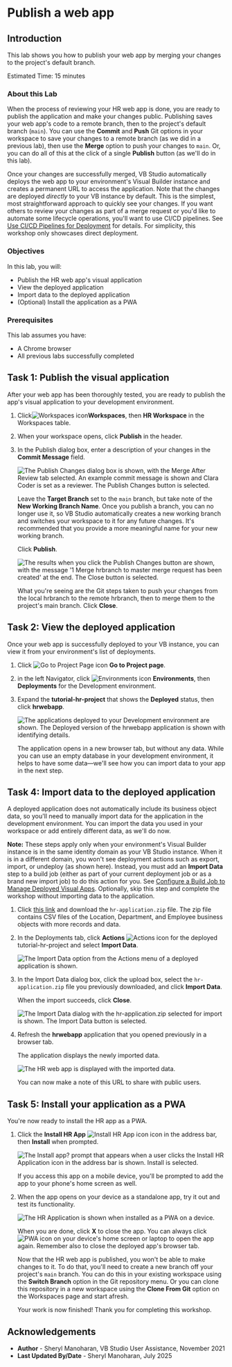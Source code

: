 # Publish a web app

## Introduction

This lab shows you how to publish your web app by merging your changes to the project's default branch.

Estimated Time: 15 minutes

### About this Lab

When the process of reviewing your HR web app is done, you are ready to publish the application and make your changes public. Publishing saves your web app's code to a remote branch, then to the project's default branch (`main`). You can use the **Commit** and **Push** Git options in your workspace to save your changes to a remote branch (as we did in a previous lab), then use the **Merge** option to push your changes to `main`. Or, you can do all of this at the click of a single **Publish** button (as we'll do in this lab).

Once your changes are successfully merged, VB Studio automatically deploys the web app to your environment's Visual Builder instance and creates a permanent URL to access the application. Note that the changes are deployed *directly* to your VB instance by default. This is the simplest, most straightforward approach to quickly see your changes. If you want others to review your changes as part of a merge request or you'd like to automate some lifecycle operations, you'll want to use CI/CD pipelines. See [Use CI/CD Pipelines for Deployment](https://docs.oracle.com/en/cloud/paas/visual-builder/visualbuilder-administration/use-ci-cd-pipelines-deployment-vis-apps.html) for details. For simplicity, this workshop only showcases direct deployment.

<!--No matter how you decide to save your changes, it's a good idea to always get your code reviewed and approved before you merge it to the project's **main** branch. Because this code base is meant to be stable, it is usually protected, requiring code to be reviewed through a merge request. If your project was set up to protect the **main** branch, merging your changes will require approval. In this lab, you'll create a merge request to review your changes, but for demonstration purposes, you'll merge the code to the **main** branch without approval.-->


### Objectives

In this lab, you will:

* Publish the HR web app's visual application
* View the deployed application
* Import data to the deployed application
* (Optional) Install the application as a PWA

### Prerequisites

This lab assumes you have:

* A Chrome browser
* All previous labs successfully completed

## Task 1: Publish the visual application

After your web app has been thoroughly tested, you are ready to publish the app's visual application to your development environment.

1. Click![Workspaces icon](images/vbs-workspaces-icon.png)**Workspaces**, then **HR Workspace** in the Workspaces table.
2. When your workspace opens, click **Publish** in the header.
3. In the Publish dialog box, enter a description of your changes in the **Commit Message** field.

    ![The Publish Changes dialog box is shown, with the Merge After Review tab selected. An example commit message is shown and Clara Coder is set as a reviewer. The Publish Changes button is selected.](images/create-mr.png "")

    Leave the **Target Branch** set to the `main` branch, but take note of the **New Working Branch Name**. Once you publish a branch, you can no longer use it, so VB Studio automatically creates a new working branch and switches your workspace to it for any future changes. It's recommended that you provide a more meaningful name for your new working branch.

    Click **Publish**.

    ![The results when you click the Publish Changes button are shown, with the message '1 Merge hrbranch to master merge request has been created' at the end. The Close button is selected.](images/create-mr-result.png "")

    What you're seeing are the Git steps taken to push your changes from the local hrbranch to the remote hrbranch, then to merge them to the project's main branch. Click **Close**.
<!--5. If you're prompted to authorize your environment, click **OK** in the Authorization Required dialog, then click **Authorize** in the Authorize Jobs page. If additionally prompted to set up OAuth, click **Authorize**. You may need to enable popups in your browser.

    Once you've provided authorization, click **Publish** again in your workspace to restart the publishing process. Make sure the dialog still has all the details you added in the previous step.

6. When the request to merge your changes from **hrbranch** to **main** is created, click **Close**. Both your reviewer and you will be notified that a new merge request has been created.

    ![The results when you click the Publish Changes button are shown, with the message '1 Merge hrbranch to master merge request has been created' at the end. The Close button is selected.](images/create-mr-result.png "")

7. Return to the project home, then click ![Merge Requests icon](images/vbs-mergerequest-icon.png) **Merge Requests** in the left navigator. You'll see your merge request listed here. For a quick summary of the merge request, click ![Details icon](images/details-icon.png) **Details**.
8. Click **1 Merge Request for branch 'hrbranch'**. All details of the merge request, including its current status and all previous commits, will be shown:

    ![Details of the newly created merge request, #1 Merge Request for branch 'hrbranch', are shown. Its status is shown as OPEN, with a message that the requestor wants to commit 2+ commits to main from hrbranch in tutorial-hr-project.git. The Conversation tab shows an example commit message. The Merge and Close buttons are also visible.](images/create-mr-view.png "")

    You can't create another merge request from your workspace until your changes are merged, but you can use the **Commit** and **Push** options in the header's Git repository menu to update a merge request that's pending approval.

## Task 2: Merge changes to the default branch

Assuming your merge request has been approved, let's now merge your changes to the project's **main** branch in the remote repository.

1. Click **Merge** on the Merge Requests page.
2. In the Merge dialog, enter a message, select **Delete branch** if you want to delete the branch after the merge, and click **Create a Merge Commit**.

    ![The Merge dialog used to create a merge commit is shown. An example commit message is entered with the Create a Merge Commit button selected. A Delete branch checkbox is also shown.](images/merge-mr.png "")

    The merge request shows as Merged. If you didn't choose to delete the branch, you can do so now if you want.

    Once your changes are merged, VB Studio automatically kicks off build jobs that package and deploy your visual application to the development environment. These jobs—**tutorial-hr-project-Package** and **tutorial-hr-project-Deploy**—were automatically generated when your workspace was first created. VB Studio also creates a pipeline, which, by default, runs the package job before the deploy job, so the latest application artifacts are packaged for deployment.

    Click ![Builds icon](images/vbs-builds-icon.png) **Builds** to view the progress of your build jobs.

    ![The status of the Visual-Application-Package and Visual-Application-Deploy jobs on the Builds page is shown. Both jobs are triggered automatically when your commits are merged to the project's main branch.](images/merge-mr-result.png "") -->

## Task 2: View the deployed application

Once your web app is successfully deployed to your VB instance, you can view it from your environment's list of deployments.

1. Click ![Go to Project Page icon](images/go-to-project-home-icon.png) **Go to Project page**.

2. in the left Navigator, click ![Environments icon](images/vbs-environments-icon.png) **Environments**, then **Deployments** for the Development environment.
3. Expand the **tutorial-hr-project** that shows the **Deployed** status, then click **hrwebapp**.

    ![The applications deployed to your Development environment are shown. The Deployed version of the hrwebapp application is shown with identifying details.](images/deployed-application.png "")

    The application opens in a new browser tab, but without any data. While you can use an empty database in your development environment, it helps to have some data—we'll see how you can import data to your app in the next step.

## Task 4: Import data to the deployed application

A deployed application does not automatically include its business object data, so you'll need to manually import data for the application in the development environment. You can import the data you used in your workspace or add entirely different data, as we'll do now.

**Note:** These steps apply only when your environment's Visual Builder instance is in the same identity domain as your VB Studio instance. When it is in a different domain, you won't see deployment actions such as export, import, or undeploy (as shown here). Instead, you must add an **Import Data** step to a build job (either as part of your current deployment job or as a brand new import job) to do this action for you. See [Configure a Build Job to Manage Deployed Visual Apps](https://www.oracle.com/pls/topic/lookup?ctx=en/cloud/paas/visual-builder&id=VBBVA-GUID-B466AE27-9924-4A44-954F-5178213ECF65). Optionally, skip this step and complete the workshop  without importing data to the application.

1. Click [this link](https://c4u04.objectstorage.us-ashburn-1.oci.customer-oci.com/p/EcTjWk2IuZPZeNnD_fYMcgUhdNDIDA6rt9gaFj_WZMiL7VvxPBNMY60837hu5hga/n/c4u04/b/livelabsfiles/o/developer-library/hr-application.zip) and download the `hr-application.zip` file. The zip file contains CSV files of the Location, Department, and Employee business objects with more records and data.
2. In the Deployments tab, click **Actions** ![Actions icon](images/vbs-actions-icon.png) for the deployed tutorial-hr-project and select **Import Data**.

    ![The Import Data option from the Actions menu of a deployed application is shown.](images/deployed-application-import-data.png "")

3. In the Import Data dialog box, click the upload box, select the `hr-application.zip` file you previously downloaded, and click **Import Data**.

    When the import succeeds, click **Close**.

    ![The Import Data dialog with the hr-application.zip selected for import is shown. The Import Data button is selected.](images/deployed-application-import-data-1.png "")

4. Refresh the **hrwebapp** application that you opened previously in a browser tab.

    The application displays the newly imported data.

    ![The HR web app is displayed with the imported data.](images/deployed-application-live-data.png "")

    You can now make a note of this URL to share with public users.

## Task 5: Install your application as a PWA

You're now ready to install the HR app as a PWA.

1. Click the **Install HR App** ![Install HR App icon](images/install-app-icon.png) icon in the address bar, then **Install** when prompted.

    ![The Install app? prompt that appears when a user clicks the Install HR Application icon in the address bar is shown. Install is selected.](images/install-as-pwa.png "")

    If you access this app on a mobile device, you'll be prompted to add the app to your phone's home screen as well.

2. When the app opens on your device as a standalone app, try it out and test its functionality.

   ![The HR Application is shown when installed as a PWA on a device.](images/pwa-installed.png "")

    When you are done, click **X** to close the app. You can always click ![PWA icon](images/pwa-desktop-icon.png) on your device's home screen or laptop to open the app again. Remember also to close the deployed app's browser tab.

    Now that the HR web app is published, you won't be able to make changes to it. To do that, you'll need to create a new branch off your project's `main` branch. You can do this in your existing workspace using the **Switch Branch** option in the Git repository menu. Or you can clone this repository in a new workspace using the **Clone From Git** option on the Workspaces page and start afresh.

    Your work is now finished! Thank you for completing this workshop.

## Acknowledgements

* **Author** - Sheryl Manoharan, VB Studio User Assistance, November 2021
* **Last Updated By/Date** - Sheryl Manoharan, July 2025